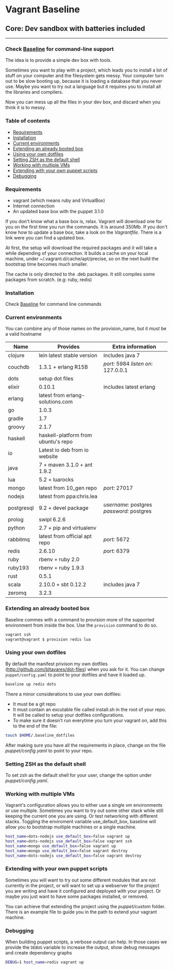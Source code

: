 # Vagrant Baseline
## Core: Dev sandbox with batteries included
---

### Check [Baseline](https://github.com/bltavares/baseline) for command-line support

The idea is to provide a simple dev box with tools.

Sometimes you want to play with a project, which leads you to install a lot of stuff on your computer and the filesystem gets messy.
Your computer turn out to be slow booting up, because it is loading a database that you never use.
Maybe you want to try out a language but it requires you to install all the libraries and compilers.

Now you can mess up all the files in your dev box, and discard when you think it is to messy.

### Table of contents
  - [Requirements](#requirements)
  - [Installation](#installation)
  - [Current environments](#current-environments)
  - [Extending an already booted box](#extending-an-already-booted-box)
  - [Using your own dotfiles](#using-your-own-dotfiles)
  - [Setting ZSH as the default shell](#setting-zsh-as-the-default-shell)
  - [Working with multiple VMs](#working-with-multiple-vms)
  - [Extending with your own puppet scripts](#extending-with-your-own-puppet-scripts)
  - [Debugging](#debugging)

### Requirements

* vagrant (which means ruby and VirtualBox)
* Internet connection
* An updated base box with the puppet 3.1.0

If you don't know what a base box is, relax. Vagrant will download one for you on the first time you run the commands. It is around 350Mb.
If you don't know how to update a base box, take a look on the _Vagrantfile_. There is a link were you can find a updated box.

At first, the setup will download the required packages and it will take a while depending of your connection.
It builds a cache on your local machine, under ~/.vagrant.d/cache/apt/precise, so on the next build the bootstrap time becomes much smaller.

The cache is only directed to the .deb packages. It still compiles some packages from scratch. (e.g: ruby, redis)

### Installation

Check [Baseline](https://github.com/bltavares/baseline) for command line commands

### Current environments
You can combine any of those names on the provision\_name, but it *must* be a valid hostname

| Name       | Provides                            | Extra information                         |
| ---        | ---                                 | ---                                       |
| clojure    | lein latest stable version          | includes java 7                           |
| couchdb    | 1.3.1 + erlang R15B                 | *port:* 5984 *listen on:* 127.0.0.1       |
| dots       | setup dot files                     |                                           |
| elixir     | 0.10.1                              | includes latest erlang                    |
| erlang     | latest from erlang-solutions.com    |                                           |
| go         | 1.0.3                               |                                           |
| gradle     | 1.7                                 |                                           |
| groovy     | 2.1.7                               |                                           |
| haskell    | haskell-platform from ubuntu's repo |                                           |
| io         | Latest io deb from io website       |                                           |
| java       | 7 + maven 3.1.0 + ant 1.9.2         |                                           |
| lua        | 5.2 + luarocks                      |                                           |
| mongo      | latest from 10\_gen repo            | *port:* 27017                             |
| nodejs     | latest from ppa:chris.lea           |                                           |
| postgresql | 9.2 + devel package                 | *username:* postgres *password:* postgres |
| prolog     | swipl 6.2.6                         |                                           |
| python     | 2.7 + pip and virtualenv            |                                           |
| rabbitmq   | latest from official apt repo       | *port:* 5672                              |
| redis      | 2.6.10                              | *port:* 6379                              |
| ruby       | rbenv + ruby 2.0                    |                                           |
| ruby193    | rbenv + ruby 1.9.3                  |                                           |
| rust       | 0.5.1                               |                                           |
| scala      | 2.10.0 + sbt 0.12.2                 | includes java 7                           |
| zeromq     | 3.2.3                               |                                           |


### Extending an already booted box

Baseline commes with a command to provision more of the supported environment from inside the box.
Use the `provision` command to do so.

```bash
vagrant ssh
vagrant@vagrant $ provision redis lua
```

### Using your own dotfiles

By default the manifest privison my own dotfiles (http://github.com/bltavares/dot-files) when you ask for it. You can change `puppet/config.yaml` to point to your dotfiles and have it loaded up.

```bash
baseline up redis dots
```

There a minor considerations to use your own dotfiles:

* It must be a git repo
* It must contain an excutable file called install.sh in the root of your repo. It will be called to setup your dotfiles configurations.
* To make sure it doesn't run everytime you turn your vagrant on, add this to the end of the file:

```bash
touch $HOME/.baseline_dotfiles
```
    
After making sure you have all the requirements in place, change on the file _puppet/config.yaml_ to point to your repo.

### Setting ZSH as the default shell

To set zsh as the default shell for your user, change the option under _puppet/config.yaml_.

### Working with multiple VMs

Vagrant's configuration allows you to either use a single vm environments or use multiple.
Sometimes you want to try out some other stack while still keeping the current one you are using. Or test networking with different stacks.
Toggling the enviroment variable use_default_box, baseline will allow you to bootstrap multiple machines or a single machine.

```bash
host_name=dots-nodejs use_default_box=false vagrant up
host_name=dots-nodejs use_default_box=false vagrant ssh
host_name=mongo use_default_box=false vagrant up
host_name=mongo use_default_box=false vagrant destroy
host_name=dots-nodejs use_default_box=false vagrant destroy
```


### Extending with your own puppet scripts

Sometimes you will want to try out some different modules that are not currently in the project, or will want to set up a webserver for the project you are writing and have it configured and deployed with your project.
Or maybe you just want to have some packages installed, or removed.

You can achieve that extending the project using the _puppet/custom_ folder. There is an example file to guide you in the path to extend your vagrant machine.

### Debugging

When building puppet scripts, a verbose output can help. In those cases we provide the `DEBUG` variable to increase the output, show debug messages and create dependency graphs

```bash
DEBUG=1 host_name=redis vagrant up
```
